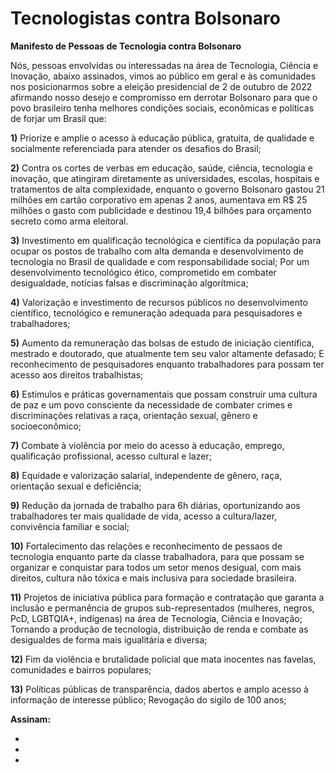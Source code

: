 # Tecnologistas contra Bolsonaro


**Manifesto de Pessoas de Tecnologia contra Bolsonaro**

Nós, pessoas envolvidas ou interessadas na área de Tecnologia, Ciência e Inovação, abaixo assinados, vimos ao público em geral e às comunidades nos posicionarmos sobre a eleição presidencial de 2 de outubro de 2022 afirmando nosso desejo e compromisso em derrotar Bolsonaro para que o povo brasileiro tenha melhores condições sociais, econômicas e políticas de forjar um Brasil que:  

**1)** Priorize e amplie o acesso à educação pública, gratuita, de qualidade e socialmente referenciada para atender os desafios do Brasil; 

**2)** Contra os cortes de verbas em educação, saúde, ciência, tecnologia e inovação, que atingiram diretamente as universidades, escolas, hospitais e tratamentos de alta complexidade, enquanto o governo Bolsonaro gastou 21 milhões em cartão corporativo em apenas 2 anos, aumentava em R$ 25 milhões o gasto com publicidade e destinou 19,4 bilhões para orçamento secreto como arma eleitoral. 

**3)** Investimento em qualificação tecnológica e científica da população para ocupar os postos de trabalho com alta demanda e desenvolvimento de tecnologia no Brasil de qualidade e com responsabilidade social; Por um desenvolvimento tecnológico ético, comprometido em combater desigualdade, notícias falsas e discriminação algorítmica; 

**4)** Valorização e investimento de recursos públicos no desenvolvimento científico, tecnológico e remuneração adequada para pesquisadores e trabalhadores;

**5)** Aumento da remuneração das bolsas de estudo de iniciação científica, mestrado e doutorado, que atualmente tem seu valor altamente defasado; E reconhecimento de pesquisadores enquanto trabalhadores para possam ter acesso aos direitos trabalhistas;

**6)** Estimulos e práticas governamentais que possam construir uma cultura de paz e um povo consciente da necessidade de combater crimes e discriminações relativas a raça, orientação sexual, gênero e socioeconômico; 

**7)** Combate à violência por meio do acesso à educação, emprego, qualificação profissional, acesso cultural e lazer;

**8)** Equidade e valorização salarial, independente de gênero, raça, orientação sexual e deficiência;


**9)** Redução da jornada de trabalho para 6h diárias, oportunizando aos trabalhadores ter mais qualidade de vida, acesso a cultura/lazer, convivência familiar e social;


**10)** Fortalecimento das relações e reconhecimento de pessaos de tecnologia enquanto parte da classe trabalhadora, para que possam se organizar e conquistar para todos um setor menos desigual, com mais direitos, cultura não tóxica e mais inclusiva para sociedade brasileira. 


**11)** Projetos de iniciativa pública para formação e contratação que garanta a inclusão e permanência de grupos sub-representados (mulheres, negros, PcD, LGBTQIA+, indígenas) na área de Tecnologia, Ciência e Inovação; Tornando a produção de tecnologia, distribuição de renda e combate as desigualdes de forma mais igualitária e diversa;

**12)** Fim da violência e brutalidade policial que mata inocentes nas favelas, comunidades e bairros populares; 

**13)** Políticas públicas de transparência, dados abertos e amplo acesso à informação de interesse público; Revogação do sigilo de 100 anos;


**Assinam:** 

- 
- 
- 


